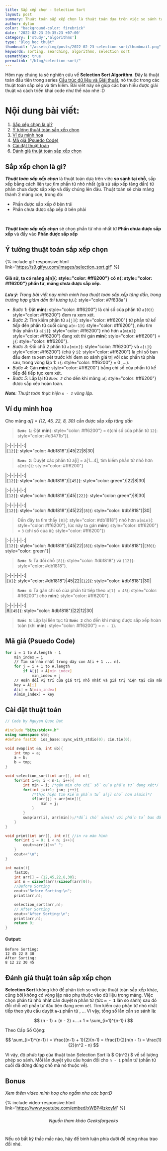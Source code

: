```yaml
---
title: Sắp xếp chọn - Selection Sort
layout: post
summary: Thuật toán sắp xếp chọn là thuật toán dựa trên việc so sánh tại chỗ, sắp xếp bằng cách liên tục tìm phần tử nhỏ nhất (giả sử sắp xếp tăng dần) từ phần chưa được sắp xếp và đẩy chúng lên đầu.
author: dylan
color: "background-color: firebrick"
date: '2022-02-23 20:35:23 +07:00'
category: ['study','algorithms']
type: "Blog học thuật"
thumbnail: "/assets/img/posts/2022-02-23-selection-sort/thumbnail.png"
keywords: sorting, searching, algorithms, selection sort
usemathjax: true
permalink: "/blog/selection-sort/"
---
```


Hôm nay chúng ta sẽ nghiên cứu về **Selection Sort Algorithm**. Đây là thuật toán đầu tiên trong series [Cấu trúc dữ liệu và Giải thuật](/blog/categories/algorithms/), nó thuộc trong các thuật toán sắp xếp và tìm kiếm. Bài viết này sẽ giúp các bạn hiểu được giải thuật và cách triển khai code như thế nào nhé :D

# **Nội dung bài viết:**
1. [Sắp xếp chọn là gì?](#sắp-xếp-chọn-là-gì)
2. [Ý tưởng thuật toán sắp xếp chọn](#ý-tưởng-thuật-toán-sắp-xếp-chọn)
3. [Ví dụ minh hoạ](#ví-dụ-minh-hoạ)
4. [Mã giả (Psuedo Code)](#mã-giả-psuedo-code)
5. [Cài đặt thuật toán](#cài-đặt-thuật-toán)
6. [Đánh giá thuật toán sắp xếp chọn](#đánh-giá-thuật-toán-sắp-xếp-chọn)

## **Sắp xếp chọn là gì?**
**_Thuật toán sắp xếp chọn_** là thuật toán dựa trên việc **so sánh tại chỗ**, sắp xếp bằng cách liên tục tìm phần tử nhỏ nhất (giả sử sắp xếp tăng dần) từ phần chưa được sắp xếp và đẩy chúng lên đầu. Thuật toán sẽ chia mảng thành 2 mảng con, trong đó:
* Phần được sắp xếp ở bên trái
* Phần chưa được sắp xếp ở bên phải
<br/>

**_Thuật toán sắp xếp chọn_** sẽ chọn phần tử nhỏ nhất từ **Phần chưa được sắp xếp** và đẩy vào **Phần được sắp xếp**

## **Ý tưởng thuật toán sắp xếp chọn**

{% include gif-responsive.html link='https://s9.gifyu.com/images/selection_sort.gif' %}

#### Giả sử, ta có mảng **a[n]**{: style="color: #ff6200"} có **n**{: style="color: #ff6200"} phần tử, mảng chưa được sắp xếp.
 _**Lưu ý**: Trong bài viết này mình minh hoạ thuật toán sắp xếp tăng dần, trong trường hợp giảm dần thì tương tự._{: style="color: #7f838a"}

- *Bước 1*: Đặt **min**{: style="color: #ff6200"} là chỉ số của phần tử `a[0]`{: style="color: #ff6200"} đem ra xem xét.
- *Bước 2*: Tìm kiếm phần tử `a[j]`{: style="color: #ff6200"} từ phần tử _kế tiếp_ đến phần tử cuối cùng `a[n-1]`{: style="color: #ff6200"}, nếu tìm thấy phần tử `a[j]`{: style="color: #ff6200"} nhỏ hơn `a[min]`{: style="color: #ff6200"} đang xét thì gán **min**{: style="color: #ff6200"} = `j`{: style="color: #ff6200"}.
- *Bước 3*: Đổi chỗ 2 phần tử `a[min]`{: style="color: #ff6200"} và `a[i]`{: style="color: #ff6200"} (chú ý `i`{: style="color: #ff6200"} là chỉ số ban đầu đem ra xem xét trước khi đem so sánh giá trị với các phần tử phía sau, trong vòng lặp 1: `i`{: style="color: #ff6200"} = 0 ,...).
- *Bước 4*: Gán **min**{: style="color: #ff6200"} bằng chỉ số của phần tử kế tiếp để tiếp tục xem xét.
- *Bước 5*: Lặp lại từ _`Bước 2`_ cho đến khi mảng `a`{: style="color: #ff6200"} được sắp xếp hoàn toàn.

_**Note**: Thuật toán thực hiện `n - 1` vòng lặp_.


## **Ví dụ minh hoạ**

Cho mảng *a[] = {12, 45, 22, 8, 30}* cần được sắp xếp *tăng dần*
>
> **`Bước 1`**: Đặt **min**{: style="color: #ff6200"} = `0`(chỉ số của phần tử `12`{: style="color: #e3471b"}).
>
|:-|-|-|-|-:|   
|`[12]`{: style="color: #db1818"}|45|22|8|30|

> **`Bước 2`**: Duyệt các phần tử a[i] = a[1...4], tìm kiếm phần tử nhỏ hơn `a[min]`{: style="color: #ff6200"}
>
|:-|-|-|-|-:|   
|`[12]`{: style="color: #db1818"}|`[45]`{: style="color: green"}|22|8|30|
>
|:-|-|-|-|-:|   
|`[12]`{: style="color: #db1818"}|45|`[22]`{: style="color: green"}|8|30|
>
|:-|-|-|-|-:|   
|`[12]`{: style="color: #db1818"}|45|22|`[8]`{: style="color: #db1818"}|30|
>
> Đến đây ta tìm thấy `[8]`{: style="color: #db1818"} nhỏ hơn `a[min]`{: style="color: #ff6200"}, lúc này ta gán **min**{: style="color: #ff6200"} = `3` (chỉ số của `8`{: style="color: #ff6200"})
>
|:-|-|-|-|-:|   
|`[12]`{: style="color: #db1818"}|45|22|`[8]`{: style="color: #db1818"}|`[30]`{: style="color: green"}|

> **`Bước 3`**: Ta đổi chỗ `[8]`{: style="color: #db1818"} và `[12]`{: style="color: #db1818"}.
>
|:-|-|-|-|-:|   
|`[8]`{: style="color: #db1818"}|45|22|`[12]`{: style="color: #db1818"}|30|

> **`Bước 4`**: Ta gán chỉ số của phần tử tiếp theo `a[1] = 45`{: style="color: #ff6200"} cho **min**{: style="color: #ff6200"}.
>
|:-|-|-|-|-:|   
|8|`[45]`{: style="color: #db1818"}|22|12|30|

> **`Bước 5`**: Lặp lại liên tục từ **`Bước 2`** cho đến khi mảng được sắp xếp hoàn toàn (khi **min**{: style="color: #ff6200"} = `n - 1`).
 

## **Mã giả (Psuedo Code)**

```bash
for i = 1 to A.length - 1
	min_index = i
	// Tìm số nhỏ nhất trong dãy con A[i + 1 ... n].
	for j = i + 1 to A.length
		if A[j] < A[min_index]
			min_index = j
	// Hoán đổi vị trí của giá trị nhỏ nhất và giá trị hiện tại của mảng chưa sắp xếp.
	key = A[i]
	A[i] = A[min_index]
	A[min_index] = key
```

## **Cài đặt thuật toán**

```cpp
// Code by Nguyen Quoc Dat

#include "bits/stdc++.h"
using namespace std;
#define fastIO 	ios_base::sync_with_stdio(0); cin.tie(0); 

void swap(int &a, int &b){
	int tmp = a;
	a = b;
	b = tmp;
}

void selection_sort(int arr[], int n){
	for(int i=0; i < n-1; i++){
		int min = i; /*gán min cho chỉ số của phần tử đang xét*/
		for(int j=i+1; j<n; j++){ 
			/*thực hiện tìm kiếm phần tử a[j] nhỏ hơn a[min]*/
			if(arr[j] < arr[min]){ 
				min = j; 
			}
		}
		swap(arr[i], arr[min]);/*đổi chỗ a[min] với phần tử ban đầu đem ra xét.*/
	}
}

void print(int arr[], int n){ //in ra màn hình
	for(int i = 0; i < n; i++){
		cout<<arr[i]<<" ";	
	}
	cout<<"\n";
}

int main(){
	fastIO;
	int arr[] = {12,45,22,8,30};
	int n = sizeof(arr)/sizeof(arr[0]);
	//Before Sorting
	cout<<"Before Sorting:\n";
	print(arr,n);

	selection_sort(arr,n);
	// After Sorting
	cout<<"After Sorting:\n";
	print(arr,n);
	return 0;
}
```
#### Output:
```
Before Sorting:
12 45 22 8 30
After Sorting: 
8 12 22 30 45
```
## **Đánh giá thuật toán sắp xếp chọn**

**Selection Sort** không khó để phân tích so với các thuật toán sắp xếp khác, cũng bởi không có vòng lặp nào phụ thuộc vào dữ liệu trong mảng. Việc chọn phần tử nhỏ nhất cần duyệt **n** phần tử (tức **`n - 1`** lần so sánh) sau đó đổi chỗ với phần tử đầu tiên đang xem xét. Tìm kiếm các phần tử nhỏ nhất tiếp theo yêu cầu duyệt **`n-1`** phần tử , ... Vì vậy, tổng số lần cần so sánh là: 

$$ (n - 1) + (n - 2) +...+ 1 = \sum_{i=1}^{n-1} i $$

Theo Cấp Số Cộng: 

$$ \sum_{i=1}^{n-1} i = \frac{(n-1) + 1}{2}(n-1) = \frac{1}{2}n(n - 1) = \frac{1}{2}(n^2 - n) $$

Vì vậy, độ phức tạp của thuật toán Selection Sort là $ O(n^2) $ về số lượng phép so sánh. Mỗi lần duyệt yêu cầu hoán đổi cho `n - 1` phần tử (phần tử cuối đã đứng đúng chỗ mà nó thuộc về). 

## **Bonus**
 _Xem thêm video minh hoạ cho ngấm nha các bạn:D_

{% include video-responsive.html link='https://www.youtube.com/embed/xWBP4lzkoyM' %}
<figcaption style="text-align: center; padding: 10px"><i>Nguồn tham khảo Geeksforgeeks</i></figcaption>
<br/>

Nếu có bất kỳ thắc mắc nào, hãy để bình luận phía dưới để cùng nhau trao đổi nhé.





